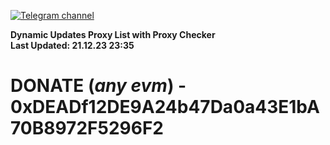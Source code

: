 [![Telegram channel](https://img.shields.io/endpoint?url=https://runkit.io/damiankrawczyk/telegram-badge/branches/master?url=https://t.me/n4z4v0d)](https://t.me/n4z4v0d) 

**Dynamic Updates Proxy List with Proxy Checker**  
**Last Updated: 21.12.23 23:35**

# DONATE (_any evm_) - 0xDEADf12DE9A24b47Da0a43E1bA70B8972F5296F2
